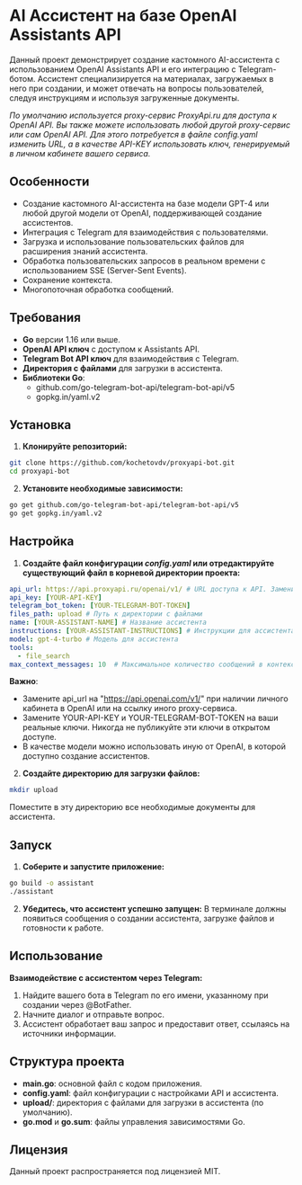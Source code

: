 # AI Ассистент на базе OpenAI Assistants API
Данный проект демонстрирует создание кастомного AI-ассистента с использованием OpenAI Assistants API и его интеграцию с Telegram-ботом. Ассистент специализируется на материалах, загружаемых в него при создании, и может отвечать на вопросы пользователей, следуя инструкциям и используя загруженные документы.

*По умолчанию используется proxy-сервис ProxyApi.ru для доступа к OpenAI API.
Вы также можете использовать любой другой proxy-сервис или сам OpenAI API. Для этого потребуется в файле config.yaml изменить URL, а в качестве API-KEY использовать ключ, генерируемый в личном кабинете вашего сервиса.*

## Особенности
- Создание кастомного AI-ассистента на базе модели GPT-4 или любой другой модели от OpenAI, поддерживающей создание ассистентов.
- Интеграция с Telegram для взаимодействия с пользователями.
- Загрузка и использование пользовательских файлов для расширения знаний ассистента.
- Обработка пользовательских запросов в реальном времени с использованием SSE (Server-Sent Events).
- Сохранение контекста.
- Многопоточная обработка сообщений.

## Требования
- **Go** версии 1.16 или выше.
- **OpenAI API ключ** с доступом к Assistants API.
- **Telegram Bot API ключ** для взаимодействия с Telegram.
- **Директория с файлами** для загрузки в ассистента.
- **Библиотеки Go**:
    - github.com/go-telegram-bot-api/telegram-bot-api/v5
    - gopkg.in/yaml.v2

## Установка
1.	**Клонируйте репозиторий:**
```bash
git clone https://github.com/kochetovdv/proxyapi-bot.git
cd proxyapi-bot
```
2. **Установите необходимые зависимости:**
```bash
go get github.com/go-telegram-bot-api/telegram-bot-api/v5
go get gopkg.in/yaml.v2
```

## Настройка
1.	**Создайте файл конфигурации *config.yaml* или отредактируйте существующий файл в корневой директории проекта:**
```yaml
api_url: https://api.proxyapi.ru/openai/v1/ # URL доступа к API. Замените на https://api.openai.com/v1/ для доступа напрямую к OpenAI
api_key: [YOUR-API-KEY]
telegram_bot_token: [YOUR-TELEGRAM-BOT-TOKEN]
files_path: upload # Путь к директории с файлами
name: [YOUR-ASSISTANT-NAME] # Название ассистента
instructions: [YOUR-ASSISTANT-INSTRUCTIONS] # Инструкции для ассистента
model: gpt-4-turbo # Модель для ассистента
tools:
  - file_search
max_context_messages: 10  # Максимальное количество сообщений в контексте
```
**Важно**: 
- Замените api_url на "https://api.openai.com/v1/" при наличии личного кабинета в OpenAI или на ссылку иного proxy-сервиса.
- Замените YOUR-API-KEY и YOUR-TELEGRAM-BOT-TOKEN на ваши реальные ключи. Никогда не публикуйте эти ключи в открытом доступе.
- В качестве модели можно использовать иную от OpenAI, в которой доступно создание ассистентов.

2.	**Создайте директорию для загрузки файлов:**
```bash
mkdir upload
```
Поместите в эту директорию все необходимые документы для ассистента.

## Запуск
1.	**Соберите и запустите приложение:**
```bash
go build -o assistant
./assistant
```
2.	**Убедитесь, что ассистент успешно запущен:**
В терминале должны появиться сообщения о создании ассистента, загрузке файлов и готовности к работе.

## Использование
**Взаимодействие с ассистентом через Telegram:**
1.	Найдите вашего бота в Telegram по его имени, указанному при создании через @BotFather.
2.	Начните диалог и отправьте вопрос.
3.	Ассистент обработает ваш запрос и предоставит ответ, ссылаясь на источники информации.

## Структура проекта
- **main.go**: основной файл с кодом приложения.
- **config.yaml**: файл конфигурации с настройками API и ассистента.
- **upload/**: директория с файлами для загрузки в ассистента (по умолчанию).
- **go.mod** и **go.sum**: файлы управления зависимостями Go.

## Лицензия
Данный проект распространяется под лицензией MIT.
